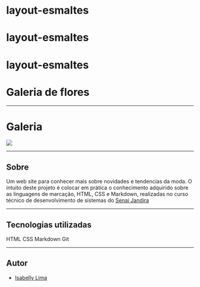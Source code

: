 # layout-esmaltes
# layout-esmaltes
# layout-esmaltes

# Galeria de flores
---
# Galeria
![](./img/Captura%20de%20Tela%202024-10-02%20%C3%A0s%2014.00.20.png)

---

## Sobre 
Um web site para conhecer mais sobre novidades e tendencias da moda. O intuito deste projeto é colocar em prática o conhecimento adquirido sobre as linguagens de marcação, HTML, CSS e Markdown, realizadas no curso técnico de desenvolvimento de sistemas do [Senai Jandira](https://sp.senai.br/unidade/jandira/)

 ___

## Tecnologias utilizadas

HTML
CSS
Markdown
Git
___

## Autor

 - [Isabelly Lima]()

